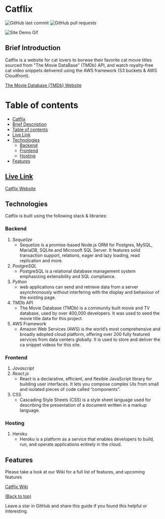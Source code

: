 # Catflix
![GitHub last commit](https://img.shields.io/github/last-commit/miguelalvinflores/catflix)
![GitHub pull requests](https://img.shields.io/github/issues-pr/miguelalvinflores/catflix)

<!-- Insert Usage GIF here -->
![Site Demo Gif](CatflixGIF25Mb.gif)

## Brief Introduction

Catflix is a website for cat lovers to borwse their favorite cat movie titles sourced from "The Movie DataBase" (TMDb) API, and watch royalty-free cat video snippets delivered using the AWS framework (S3 buckets & AWS Cloudfront).

<a href="https://www.themoviedb.org/" target="_top">The Movie Database (TMDb) Website</a>

# Table of contents


- [Catflix](#Catflix)
- [Brief Description](#brief-introduction)
- [Table of contents](#table-of-contents)
- [Live Link](#live-link)
- [Technologies](#technologies)
    - [Backend](#backend)
    - [Frontend](#frontend)
    - [Hosting](#hosting)
- [Features](#features)


## [Live Link](**https://catflix-aa.herokuapp.com/**)

<a href="https://catflix-aa.herokuapp.com/" target="_top">Catflix Website</a>



## Technologies

Catflix is built using the following stack & libraries:

### **Backend**
1. _Sequelize_
   * Sequelize is a promise-based Node.js ORM for Postgres, MySQL, MariaDB, SQLite and Microsoft SQL Server. It features solid transaction support, relations, eager and lazy loading, read replication and more.
2. _PostgreSQL_
   * PostgreSQL is a relational database management system emphasizing extensibility and SQL compliance.
3. _Python_
   * web applications can send and retrieve data from a server asynchronously without interfering with the display and behaviour of the existing page.
4. TMDb API
   * The Movie Database (TMDb) is a community built movie and TV database, used by over 400,000 developers. It was used to seed the movie title data for this project.
5. AWS Framework
   * Amazon Web Services (AWS) is the world’s most comprehensive and broadly adopted cloud platform, offering over 200 fully featured services from data centers globally. It is used to store and deliver the ca snippet videos for this site.

### **Frontend**

1. _Javascript_
2. _React.js_
   * React is a declarative, efficient, and flexible JavaScript library for building user interfaces. It lets you compose complex UIs from small and isolated pieces of code called “components”.
3. CSS
   * Cascading Style Sheets (CSS) is a style sheet language used for describing the presentation of a document written in a markup language.
### **Hosting**
1. Heroku
   * Heroku is a platform as a service that enables developers to build, run, and operate applications entirely in the cloud.

## Features

Please take a look at our Wiki for a full list of features, and upcoming features

<a href="https://github.com/miguelalvinflores/catflix/wiki" target="_top">Catflix Wiki</a>



[(Back to top)](#table-of-contents)

Leave a star in GitHub and share this guide if you found this helpful or interesting.






